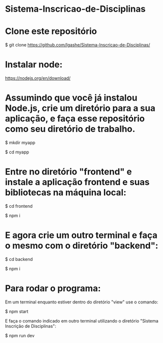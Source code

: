# Sistema-Inscricao-de-Disciplinas
# Clone este repositório

$ git clone https://github.com/Igashe/Sistema-Inscricao-de-Disciplinas/

# Instalar node:

https://nodejs.org/en/download/

# Assumindo que você já instalou Node.js, crie um diretório para a sua aplicação, e faça esse repositório como seu diretório de trabalho.

$ mkdir myapp

$ cd myapp

# Entre no diretório "frontend" e instale a aplicação frontend e suas bibliotecas na máquina local:
$ cd frontend

$ npm i

# E agora crie um outro terminal e faça o mesmo com o diretório "backend":
$ cd backend

$ npm i

# Para rodar o programa:
Em um terminal enquanto estiver dentro do diretório "view" use o comando:

$ npm start

E faça o comando indicado em outro terminal utilizando o diretório "Sistema Inscrição de Disciplinas":

$ npm run dev
